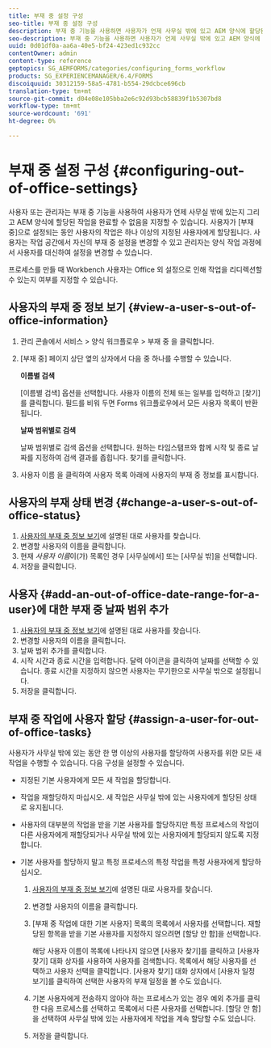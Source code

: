 ```yaml
---
title: 부재 중 설정 구성
seo-title: 부재 중 설정 구성
description: 부재 중 기능을 사용하면 사용자가 언제 사무실 밖에 있고 AEM 양식에 할당된 작업을 완료할 수 없음을 지정할 수 있습니다.
seo-description: 부재 중 기능을 사용하면 사용자가 언제 사무실 밖에 있고 AEM 양식에 할당된 작업을 완료할 수 없음을 지정할 수 있습니다.
uuid: 0d01df0a-aa6a-40e5-bf24-423ed1c932cc
contentOwner: admin
content-type: reference
geptopics: SG_AEMFORMS/categories/configuring_forms_workflow
products: SG_EXPERIENCEMANAGER/6.4/FORMS
discoiquuid: 30312159-58a5-4781-b554-29dcbce696cb
translation-type: tm+mt
source-git-commit: d04e08e105bba2e6c92d93bcb58839f1b5307bd8
workflow-type: tm+mt
source-wordcount: '691'
ht-degree: 0%

---
```



# 부재 중 설정 구성 {#configuring-out-of-office-settings}

사용자 또는 관리자는 부재 중 기능을 사용하여 사용자가 언제 사무실 밖에 있는지 그리고 AEM 양식에 할당된 작업을 완료할 수 없음을 지정할 수 있습니다. 사용자가 [부재 중]으로 설정되는 동안 사용자의 작업은 하나 이상의 지정된 사용자에게 할당됩니다. 사용자는 작업 공간에서 자신의 부재 중 설정을 변경할 수 있고 관리자는 양식 작업 과정에서 사용자를 대신하여 설정을 변경할 수 있습니다.

프로세스를 만들 때 Workbench 사용자는 Office 외 설정으로 인해 작업을 리디렉션할 수 있는지 여부를 지정할 수 있습니다.

## 사용자의 부재 중 정보 보기 {#view-a-user-s-out-of-office-information}

1. 관리 콘솔에서 서비스 > 양식 워크플로우 > 부재 중 을 클릭합니다.
1. [부재 중] 페이지 상단 옆의 상자에서 다음 중 하나를 수행할 수 있습니다.

   **이름별 검색**

   [이름별 검색] 옵션을 선택합니다. 사용자 이름의 전체 또는 일부를 입력하고 [찾기]를 클릭합니다. 필드를 비워 두면 Forms 워크플로우에서 모든 사용자 목록이 반환됩니다.

   **날짜 범위별로 검색**

   날짜 범위별로 검색 옵션을 선택합니다. 원하는 타임스탬프와 함께 시작 및 종료 날짜를 지정하여 검색 결과를 좁힙니다. 찾기를 클릭합니다.

1. 사용자 이름 을 클릭하여 사용자 목록 아래에 사용자의 부재 중 정보를 표시합니다.

## 사용자의 부재 상태 변경 {#change-a-user-s-out-of-office-status}

1. [사용자의 부재 중 정보 보기](configuring-out-office-settings.md#view-a-user-s-out-of-office-information)에 설명된 대로 사용자를 찾습니다.
1. 변경할 사용자의 이름을 클릭합니다.
1. 현재 *사용자 이름*&#x200B;이(가) 목록인 경우 [사무실에서] 또는 [사무실 밖]을 선택합니다.
1. 저장을 클릭합니다.

## 사용자 {#add-an-out-of-office-date-range-for-a-user}에 대한 부재 중 날짜 범위 추가

1. [사용자의 부재 중 정보 보기](configuring-out-office-settings.md#view-a-user-s-out-of-office-information)에 설명된 대로 사용자를 찾습니다.
1. 변경할 사용자의 이름을 클릭합니다.
1. 날짜 범위 추가를 클릭합니다.
1. 시작 시간과 종료 시간을 입력합니다. 달력 아이콘을 클릭하여 날짜를 선택할 수 있습니다. 종료 시간을 지정하지 않으면 사용자는 무기한으로 사무실 밖으로 설정됩니다.
1. 저장을 클릭합니다.

## 부재 중 작업에 사용자 할당 {#assign-a-user-for-out-of-office-tasks}

사용자가 사무실 밖에 있는 동안 한 명 이상의 사용자를 할당하여 사용자를 위한 모든 새 작업을 수행할 수 있습니다. 다음 구성을 설정할 수 있습니다.

* 지정된 기본 사용자에게 모든 새 작업을 할당합니다.
* 작업을 재할당하지 마십시오. 새 작업은 사무실 밖에 있는 사용자에게 할당된 상태로 유지됩니다.
* 사용자의 대부분의 작업을 받을 기본 사용자를 할당하지만 특정 프로세스의 작업이 다른 사용자에게 재할당되거나 사무실 밖에 있는 사용자에게 할당되지 않도록 지정합니다.
* 기본 사용자를 할당하지 말고 특정 프로세스의 특정 작업을 특정 사용자에게 할당하십시오.

   1. [사용자의 부재 중 정보 보기](configuring-out-office-settings.md#view-a-user-s-out-of-office-information)에 설명된 대로 사용자를 찾습니다.
   1. 변경할 사용자의 이름을 클릭합니다.
   1. [부재 중 작업에 대한 기본 사용자] 목록의 목록에서 사용자를 선택합니다. 재할당된 항목을 받을 기본 사용자를 지정하지 않으려면 [할당 안 함]을 선택합니다.

      해당 사용자 이름이 목록에 나타나지 않으면 [사용자 찾기]를 클릭하고 [사용자 찾기] 대화 상자를 사용하여 사용자를 검색합니다. 목록에서 해당 사용자를 선택하고 사용자 선택을 클릭합니다. [사용자 찾기] 대화 상자에서 [사용자 일정 보기]를 클릭하여 선택한 사용자의 부재 일정을 볼 수도 있습니다.

   1. 기본 사용자에게 전송하지 않아야 하는 프로세스가 있는 경우 예외 추가를 클릭한 다음 프로세스를 선택하고 목록에서 다른 사용자를 선택합니다. [할당 안 함]을 선택하여 사무실 밖에 있는 사용자에게 작업을 계속 할당할 수도 있습니다.
   1. 저장을 클릭합니다.

